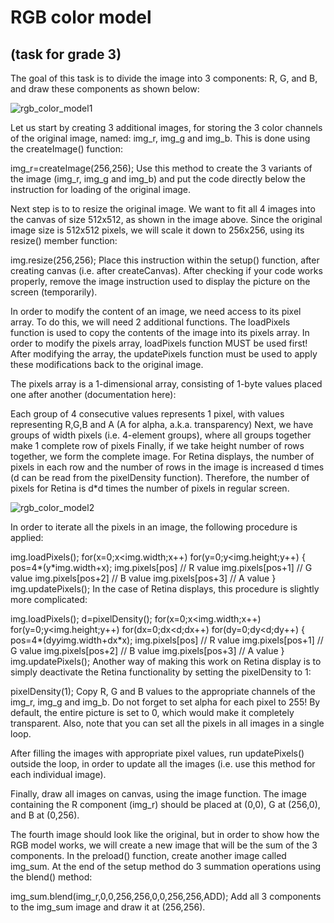 # RGB color model
## (task for grade 3)
The goal of this task is to divide the image into 3 components: R, G, and B, and draw these components as shown below:

![rgb_color_model1](GRK_Computer_Graphics\week_2\Assets\rgb_color_model1.png)

Let us start by creating 3 additional images, for storing the 3 color channels of the original image, named: img_r, img_g and img_b. This is done using the createImage() function:

img_r=createImage(256,256);
Use this method to create the 3 variants of the image (img_r, img_g and img_b) and put the code directly below the instruction for loading of the original image.

Next step is to to resize the original image. We want to fit all 4 images into the canvas of size 512x512, as shown in the image above. Since the original image size is 512x512 pixels, we will scale it down to 256x256, using its resize() member function:

img.resize(256,256);
Place this instruction within the setup() function, after creating canvas (i.e. after createCanvas). After checking if your code works properly, remove the image instruction used to display the picture on the screen (temporarily).

In order to modify the content of an image, we need access to its pixel array. To do this, we will need 2 additional functions. The loadPixels function is used to copy the contents of the image into its pixels array. In order to modify the pixels array, loadPixels function MUST be used first! After modifying the array, the updatePixels function must be used to apply these modifications back to the original image.

The pixels array is a 1-dimensional array, consisting of 1-byte values placed one after another (documentation here):

Each group of 4 consecutive values represents 1 pixel, with values representing R,G,B and A (A for alpha, a.k.a. transparency)
Next, we have groups of width pixels (i.e. 4-element groups), where all groups together make 1 complete row of pixels
Finally, if we take height number of rows together, we form the complete image.
For Retina displays, the number of pixels in each row and the number of rows in the image is increased d times (d can be read from the pixelDensity function). Therefore, the number of pixels for Retina is d*d times the number of pixels in regular screen.

![rgb_color_model2](GRK_Computer_Graphics\week_2\Assets\rgb_color_model2.png)

In order to iterate all the pixels in an image, the following procedure is applied:

  img.loadPixels();
  for(x=0;x<img.width;x++)
    for(y=0;y<img.height;y++) {      
      pos=4*(y*img.width+x);
      img.pixels[pos] // R value
      img.pixels[pos+1] // G value
      img.pixels[pos+2] // B value
      img.pixels[pos+3] // A value
  }
  img.updatePixels();
In the case of Retina displays, this procedure is slightly more complicated:

  img.loadPixels();
  d=pixelDensity();
  for(x=0;x<img.width;x++)
    for(y=0;y<img.height;y++)
      for(dx=0;dx<d;dx++)
        for(dy=0;dy<d;dy++) {      
          pos=4*(dy*y*img.width+dx*x);
          img.pixels[pos] // R value
          img.pixels[pos+1] // G value
          img.pixels[pos+2] // B value
          img.pixels[pos+3] // A value
        }
  img.updatePixels();
Another way of making this work on Retina display is to simply deactivate the Retina functionality by setting the pixelDensity to 1:

pixelDensity(1);
Copy R, G and B values to the appropriate channels of the img_r, img_g and img_b. Do not forget to set alpha for each pixel to 255! By default, the entire picture is set to 0, which would make it completely transparent. Also, note that you can set all the pixels in all images in a single loop.

After filling the images with appropriate pixel values, run updatePixels() outside the loop, in order to update all the images (i.e. use this method for each individual image).

Finally, draw all images on canvas, using the image function. The image containing the R component (img_r) should be placed at (0,0), G at (256,0), and B at (0,256).

The fourth image should look like the original, but in order to show how the RGB model works, we will create a new image that will be the sum of the 3 components. In the preload() function, create another image called img_sum. At the end of the setup method do 3 summation operations using the blend() method:

 img_sum.blend(img_r,0,0,256,256,0,0,256,256,ADD);
Add all 3 components to the img_sum image and draw it at (256,256).
